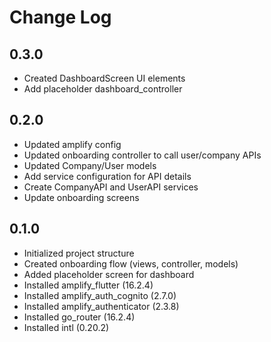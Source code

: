 # Change Log

## 0.3.0
* Created DashboardScreen UI elements
* Add placeholder dashboard_controller

## 0.2.0
* Updated amplify config
* Updated onboarding controller to call user/company APIs
* Updated Company/User models
* Add service configuration for API details
* Create CompanyAPI and UserAPI services
* Update onboarding screens

## 0.1.0
* Initialized project structure
* Created onboarding flow (views, controller, models)
* Added placeholder screen for dashboard
* Installed amplify_flutter (16.2.4)
* Installed amplify_auth_cognito (2.7.0)
* Installed amplify_authenticator (2.3.8)
* Installed go_router (16.2.4)
* Installed intl (0.20.2)
